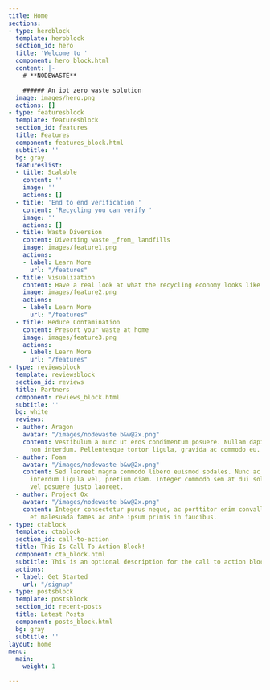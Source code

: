 ```yaml
---
title: Home
sections:
- type: heroblock
  template: heroblock
  section_id: hero
  title: 'Welcome to '
  component: hero_block.html
  content: |-
    # **NODEWASTE**

    ###### An iot zero waste solution
  image: images/hero.png
  actions: []
- type: featuresblock
  template: featuresblock
  section_id: features
  title: Features
  component: features_block.html
  subtitle: ''
  bg: gray
  featureslist:
  - title: Scalable
    content: ''
    image: ''
    actions: []
  - title: 'End to end verification '
    content: 'Recycling you can verify '
    image: ''
    actions: []
  - title: Waste Diversion
    content: Diverting waste _from_ landfills
    image: images/feature1.png
    actions:
    - label: Learn More
      url: "/features"
  - title: Visualization
    content: Have a real look at what the recycling economy looks like in your area
    image: images/feature2.png
    actions:
    - label: Learn More
      url: "/features"
  - title: Reduce Contamination
    content: Presort your waste at home
    image: images/feature3.png
    actions:
    - label: Learn More
      url: "/features"
- type: reviewsblock
  template: reviewsblock
  section_id: reviews
  title: Partners
  component: reviews_block.html
  subtitle: ''
  bg: white
  reviews:
  - author: Aragon
    avatar: "/images/nodewaste b&w@2x.png"
    content: Vestibulum a nunc ut eros condimentum posuere. Nullam dapibus quis nunc
      non interdum. Pellentesque tortor ligula, gravida ac commodo eu.
  - author: Foam
    avatar: "/images/nodewaste b&w@2x.png"
    content: Sed laoreet magna commodo libero euismod sodales. Nunc ac libero convallis,
      interdum ligula vel, pretium diam. Integer commodo sem at dui sollicitudin,
      vel posuere justo laoreet.
  - author: Project 0x
    avatar: "/images/nodewaste b&w@2x.png"
    content: Integer consectetur purus neque, ac porttitor enim convallis vitae. Interdum
      et malesuada fames ac ante ipsum primis in faucibus.
- type: ctablock
  template: ctablock
  section_id: call-to-action
  title: This Is Call To Action Block!
  component: cta_block.html
  subtitle: This is an optional description for the call to action block.
  actions:
  - label: Get Started
    url: "/signup"
- type: postsblock
  template: postsblock
  section_id: recent-posts
  title: Latest Posts
  component: posts_block.html
  bg: gray
  subtitle: ''
layout: home
menu:
  main:
    weight: 1

---
```

